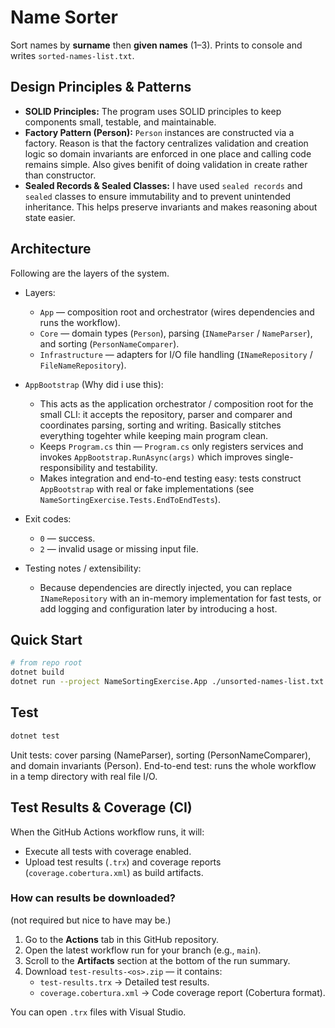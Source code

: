 # Name Sorter

Sort names by **surname** then **given names** (1–3). Prints to console and writes `sorted-names-list.txt`.

## Design Principles & Patterns

- **SOLID Principles:** The program uses SOLID principles to keep components small, testable, and maintainable.
- **Factory Pattern (Person):** `Person` instances are constructed via a factory. Reason is that the factory centralizes validation and creation logic so domain invariants are enforced in one place and calling code remains simple. Also gives benifit of doing validation in create rather than constructor.
- **Sealed Records & Sealed Classes:** I have used `sealed records` and `sealed` classes to ensure immutability and to prevent unintended inheritance. This helps preserve invariants and makes reasoning about state easier.

## Architecture

Following are the layers of the system.

- Layers:

  - `App` — composition root and orchestrator (wires dependencies and runs the workflow).
  - `Core` — domain types (`Person`), parsing (`INameParser` / `NameParser`), and sorting (`PersonNameComparer`).
  - `Infrastructure` — adapters for I/O file handling (`INameRepository` / `FileNameRepository`).

- `AppBootstrap` (Why did i use this):

  - This acts as the application orchestrator / composition root for the small CLI: it accepts the repository, parser and comparer and coordinates parsing, sorting and writing. Basically stitches everything togehter while keeping main program clean.
  - Keeps `Program.cs` thin — `Program.cs` only registers services and invokes `AppBootstrap.RunAsync(args)` which improves single-responsibility and testability.
  - Makes integration and end-to-end testing easy: tests construct `AppBootstrap` with real or fake implementations (see `NameSortingExercise.Tests.EndToEndTests`).

- Exit codes:

  - `0` — success.
  - `2` — invalid usage or missing input file.

- Testing notes / extensibility:
  - Because dependencies are directly injected, you can replace `INameRepository` with an in-memory implementation for fast tests, or add logging and configuration later by introducing a host.

## Quick Start

```bash
# from repo root
dotnet build
dotnet run --project NameSortingExercise.App ./unsorted-names-list.txt
```

## Test

```bash
dotnet test
```

Unit tests: cover parsing (NameParser), sorting (PersonNameComparer), and domain invariants (Person).
End-to-end test: runs the whole workflow in a temp directory with real file I/O.

## Test Results & Coverage (CI)

When the GitHub Actions workflow runs, it will:

- Execute all tests with coverage enabled.
- Upload test results (`.trx`) and coverage reports (`coverage.cobertura.xml`) as build artifacts.

### How can results be downloaded?

(not required but nice to have may be.)

1. Go to the **Actions** tab in this GitHub repository.
2. Open the latest workflow run for your branch (e.g., `main`).
3. Scroll to the **Artifacts** section at the bottom of the run summary.
4. Download `test-results-<os>.zip` — it contains:
   - `test-results.trx` → Detailed test results.
   - `coverage.cobertura.xml` → Code coverage report (Cobertura format).

You can open `.trx` files with Visual Studio.
